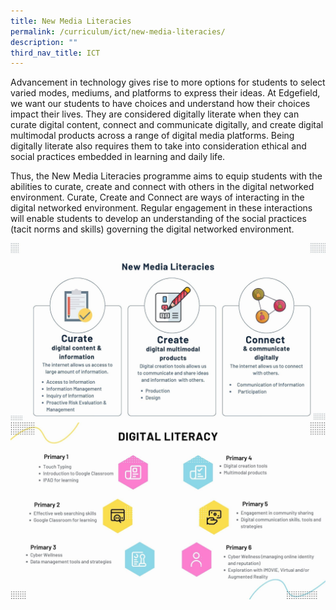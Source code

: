```yaml
---
title: New Media Literacies
permalink: /curriculum/ict/new-media-literacies/
description: ""
third_nav_title: ICT
---
```

Advancement in technology gives rise to more options for students to select varied modes, mediums, and platforms to express their ideas. At Edgefield, we want our students to have choices and understand how their choices impact their lives. They are considered digitally literate when they can curate digital content, connect and communicate digitally, and create digital multimodal products across a range of digital media platforms. Being digitally literate also requires them to take into consideration ethical and social practices embedded in learning and daily life.

Thus, the New Media Literacies programme aims to equip students with the abilities to curate, create and connect with others in the digital networked environment. Curate, Create and Connect are ways of interacting in the digital networked environment. Regular engagement in these interactions will enable students to develop an understanding of the social practices (tacit norms and skills) governing the digital networked environment.

![](/images/ICT1.jpeg)
![](/images/ICT2.jpeg)